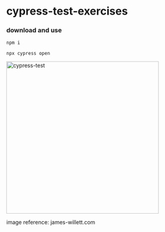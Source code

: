 # cypress-test-exercises

### download and use

`npm i`

`npx cypress open`

<img width="400" alt="cypress-test" src="https://user-images.githubusercontent.com/57464067/150678212-ddfcba8b-6d09-4930-adc3-e133a4a2917f.png">

image reference: james-willett.com

